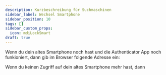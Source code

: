 ```yaml
---
description: Kurzbeschreibung für Suchmaschinen
sidebar_label: Wechsel Smartphone
sidebar_position: 10
tags: []
sidebar_custom_props:
  icon: mdiLockSmart
draft: true
---
```


Wenn du dein altes Smartphone noch hast und die Authenticator App noch funkioniert, dann gib im Browser folgende Adresse ein: 

Wenn du keinen Zugriff auf dein altes Smartphone mehr hast, dann